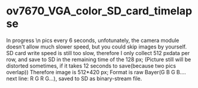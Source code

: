 # ov7670_VGA_color_SD_card_timelapse
In progress \n
pics every 6 seconds, unfotunately, the camera module doesn't allow much slower speed, but you could skip images by yourself.
SD card write speed is still too slow, therefore I only collect 512 pxdata per row, and save to SD in the remaining time of the 128 px;
(Picture still will be distorted sometimes, if it takes 12 seconds to save(because two pics overlap))
Therefore image is 512*420 px; Format is raw Bayer(G B G B.... next line: R G R G...), saved to SD as binary-stream file.
